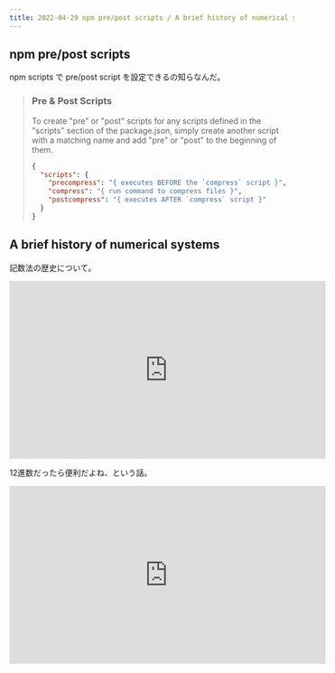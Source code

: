 ```yaml
---
title: 2022-04-29 npm pre/post scripts / A brief history of numerical systems
---
```


## npm pre/post scripts

npm scripts で pre/post script を設定できるの知らなんだ。

> ### Pre & Post Scripts
> To create "pre" or "post" scripts for any scripts defined in the "scripts" section of the package.json, simply create another script with a matching name and add "pre" or "post" to the beginning of them.
>
> ```json
> {
>   "scripts": {
>     "precompress": "{ executes BEFORE the `compress` script }",
>     "compress": "{ run command to compress files }",
>     "postcompress": "{ executes AFTER `compress` script }"
>   }
> }
> ```

## A brief history of numerical systems

記数法の歴史について。

<iframe width="560" height="315" src="https://www.youtube.com/embed/cZH0YnFpjwU" title="YouTube video player" frameborder="0" allow="accelerometer; autoplay; clipboard-write; encrypted-media; gyroscope; picture-in-picture" allowfullscreen></iframe>

12進数だったら便利だよね、という話。

<iframe width="560" height="315" src="https://www.youtube.com/embed/U6xJfP7-HCc" title="YouTube video player" frameborder="0" allow="accelerometer; autoplay; clipboard-write; encrypted-media; gyroscope; picture-in-picture" allowfullscreen></iframe>
